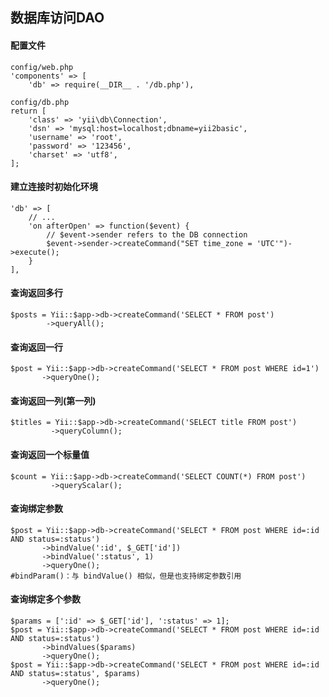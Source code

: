 ## 数据库访问DAO

#### 配置文件
~~~
config/web.php
'components' => [
    'db' => require(__DIR__ . '/db.php'),

config/db.php
return [
    'class' => 'yii\db\Connection',
    'dsn' => 'mysql:host=localhost;dbname=yii2basic',
    'username' => 'root',
    'password' => '123456',
    'charset' => 'utf8',
];
~~~

#### 建立连接时初始化环境
~~~
'db' => [
    // ...
    'on afterOpen' => function($event) {
        // $event->sender refers to the DB connection
        $event->sender->createCommand("SET time_zone = 'UTC'")->execute();
    }
],
~~~

#### 查询返回多行
    $posts = Yii::$app->db->createCommand('SELECT * FROM post')
            ->queryAll();

#### 查询返回一行
    $post = Yii::$app->db->createCommand('SELECT * FROM post WHERE id=1')
           ->queryOne();

#### 查询返回一列(第一列)
    $titles = Yii::$app->db->createCommand('SELECT title FROM post')
             ->queryColumn();

#### 查询返回一个标量值
    $count = Yii::$app->db->createCommand('SELECT COUNT(*) FROM post')
             ->queryScalar();

#### 查询绑定参数
    $post = Yii::$app->db->createCommand('SELECT * FROM post WHERE id=:id AND status=:status')
           ->bindValue(':id', $_GET['id'])
           ->bindValue(':status', 1)
           ->queryOne();
    #bindParam()：与 bindValue() 相似，但是也支持绑定参数引用

#### 查询绑定多个参数
    $params = [':id' => $_GET['id'], ':status' => 1];
    $post = Yii::$app->db->createCommand('SELECT * FROM post WHERE id=:id AND status=:status')
           ->bindValues($params)
           ->queryOne();
    $post = Yii::$app->db->createCommand('SELECT * FROM post WHERE id=:id AND status=:status', $params)
           ->queryOne();


